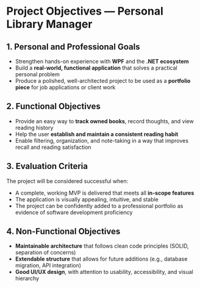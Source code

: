 # Project Objectives — Personal Library Manager

## 1. Personal and Professional Goals

- Strengthen hands-on experience with **WPF** and the **.NET ecosystem**
- Build a **real-world, functional application** that solves a practical personal problem
- Produce a polished, well-architected project to be used as a **portfolio piece** for job applications or client work

## 2. Functional Objectives

- Provide an easy way to **track owned books**, record thoughts, and view reading history
- Help the user **establish and maintain a consistent reading habit**
- Enable filtering, organization, and note-taking in a way that improves recall and reading satisfaction

## 3. Evaluation Criteria

The project will be considered successful when:

- A complete, working MVP is delivered that meets all **in-scope features**
- The application is visually appealing, intuitive, and stable
- The project can be confidently added to a professional portfolio as evidence of software development proficiency

## 4. Non-Functional Objectives

- **Maintainable architecture** that follows clean code principles (SOLID, separation of concerns)
- **Extendable structure** that allows for future additions (e.g., database migration, API integration)
- **Good UI/UX design**, with attention to usability, accessibility, and visual hierarchy

